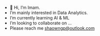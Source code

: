 - 👋 Hi, I’m Imam.
-    I’m mainly interested in Data Analytics.
-    I’m currently learning AI & ML
-    I’m looking to collaborate on ...
-    Please reach me shaowngp@outlook.com

<!---
shaowngp/shaowngp is a ✨ special ✨ repository because its `README.md` (this file) appears on your GitHub profile.
You can click the Preview link to take a look at your changes.
--->

